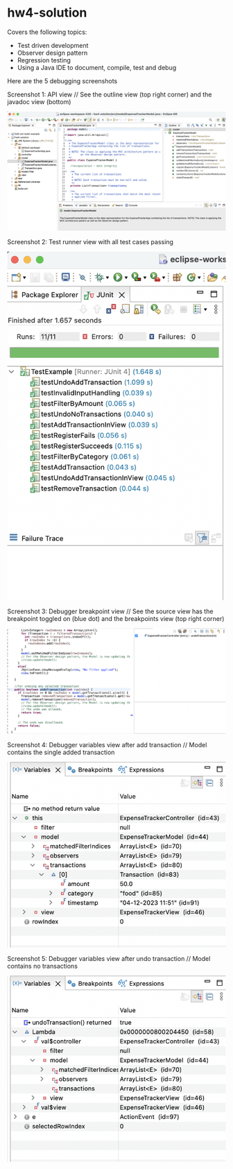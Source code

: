 # hw4-solution

Covers the following topics:
- Test driven development
- Observer design pattern
- Regression testing
- Using a Java IDE to document, compile, test and debug

Here are the 5 debugging screenshots

Screenshot 1: API view // See the outline view (top right corner) and the javadoc view (bottom)

![API View of Model](debugging/screenshot-1.png)

Screenshot 2: Test runner view with all test cases passing

![Test runner view with all test cases passing](debugging/screenshot-2.png)

Screenshot 3: Debugger breakpoint view // See the source view has the breakpoint toggled on (blue dot) and the breakpoints view (top right corner)

![Debugger breakpoint view](debugging/screenshot-3.png)

Screenshot 4: Debugger variables view after add transaction // Model contains the single added transaction

![Debugger variables view after add transaction](debugging/screenshot-4.png)

Screenshot 5: Debugger variables view after undo transaction // Model contains no transactions

![Debugger variables view after undo transaction](debugging/screenshot-5.png)
